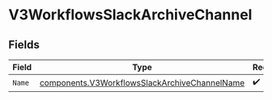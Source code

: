 # V3WorkflowsSlackArchiveChannel


## Fields

| Field                                                                                                          | Type                                                                                                           | Required                                                                                                       | Description                                                                                                    |
| -------------------------------------------------------------------------------------------------------------- | -------------------------------------------------------------------------------------------------------------- | -------------------------------------------------------------------------------------------------------------- | -------------------------------------------------------------------------------------------------------------- |
| `Name`                                                                                                         | [components.V3WorkflowsSlackArchiveChannelName](../../models/components/v3workflowsslackarchivechannelname.md) | :heavy_check_mark:                                                                                             | N/A                                                                                                            |